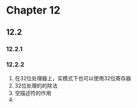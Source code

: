 # Chapter 12

## 12.2

### 12.2.1


### 12.2.2
1. 在32位处理器上，实模式下也可以使用32位寄存器
2. 32位处理的的除法
3. 空描述符的作用
4. 